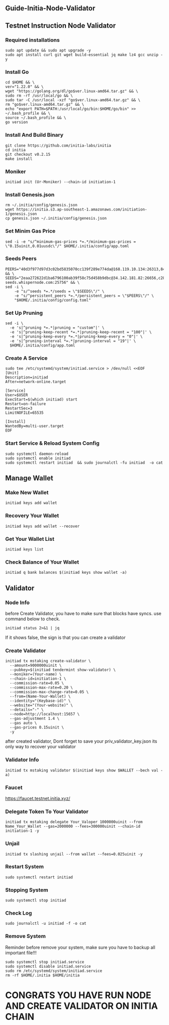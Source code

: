 ## Guide-Initia-Node-Validator
## Testnet Instruction Node Validator

### Required installations
```
sudo apt update && sudo apt upgrade -y
sudo apt install curl git wget build-essential jq make lz4 gcc unzip -y
```

### Install Go
```
cd $HOME && \
ver="1.22.0" && \
wget "https://golang.org/dl/go$ver.linux-amd64.tar.gz" && \
sudo rm -rf /usr/local/go && \
sudo tar -C /usr/local -xzf "go$ver.linux-amd64.tar.gz" && \
rm "go$ver.linux-amd64.tar.gz" && \
echo "export PATH=$PATH:/usr/local/go/bin:$HOME/go/bin" >> ~/.bash_profile && \
source ~/.bash_profile && \
go version
```

### Install And Build Binary
```
git clone https://github.com/initia-labs/initia
cd initia
git checkout v0.2.15
make install
```

### Moniker 
```
initiad init (Ur-Moniker) --chain-id initiation-1
```

### Install Genesis.json
```
rm ~/.initia/config/genesis.json
wget https://initia.s3.ap-southeast-1.amazonaws.com/initiation-1/genesis.json
cp genesis.json ~/.initia/config/genesis.json
```

### Set Minim Gas Price
```
sed -i -e "s/^minimum-gas-prices *=.*/minimum-gas-prices = \"0.15uinit,0.01uusdc\"/" $HOME/.initia/config/app.toml
```

### Seeds Peers
```
PEERS="40d3f977d97d3c02bd5835070cc139f289e774da@168.119.10.134:26313,841c6a4b2a3d5d59bb116cc549565c8a16b7fae1@23.88.49.233:26656,e6a35b95ec73e511ef352085cb300e257536e075@37.252.186.213:26656,2a574706e4a1eba0e5e46733c232849778faf93b@84.247.137.184:53456,ff9dbc6bb53227ef94dc75ab1ddcaeb2404e1b0b@178.170.47.171:26656,edcc2c7098c42ee348e50ac2242ff897f51405e9@65.109.34.205:36656,07632ab562028c3394ee8e78823069bfc8de7b4c@37.27.52.25:19656,028999a1696b45863ff84df12ebf2aebc5d40c2d@37.27.48.77:26656,140c332230ac19f118e5882deaf00906a1dba467@185.219.142.119:53456,1f6633bc18eb06b6c0cab97d72c585a6d7a207bc@65.109.59.22:25756,065f64fab28cb0d06a7841887d5b469ec58a0116@84.247.137.200:53456,767fdcfdb0998209834b929c59a2b57d474cc496@207.148.114.112:26656,093e1b89a498b6a8760ad2188fbda30a05e4f300@35.240.207.217:26656,12526b1e95e7ef07a3eb874465662885a586e095@95.216.78.111:26656" && \
SEEDS="2eaa272622d1ba6796100ab39f58c75d458b9dbc@34.142.181.82:26656,c28827cb96c14c905b127b92065a3fb4cd77d7f6@testnet-seeds.whispernode.com:25756" && \
sed -i \
    -e "s/^seeds *=.*/seeds = \"$SEEDS\"/" \
    -e "s/^persistent_peers *=.*/persistent_peers = \"$PEERS\"/" \
    "$HOME/.initia/config/config.toml"
```

### Set Up Pruning
```
sed -i \
  -e 's|^pruning *=.*|pruning = "custom"|' \
  -e 's|^pruning-keep-recent *=.*|pruning-keep-recent = "100"|' \
  -e 's|^pruning-keep-every *=.*|pruning-keep-every = "0"|' \
  -e 's|^pruning-interval *=.*|pruning-interval = "19"|' \
  $HOME/.initia/config/app.toml
```

### Create A Service
```
sudo tee /etc/systemd/system/initiad.service > /dev/null <<EOF
[Unit]
Description=initiad
After=network-online.target

[Service]
User=$USER
ExecStart=$(which initiad) start
Restart=on-failure
RestartSec=3
LimitNOFILE=65535

[Install]
WantedBy=multi-user.target
EOF
```

### Start Service & Reload System Config
```
sudo systemctl daemon-reload
sudo systemctl enable initiad  
sudo systemctl restart initiad  && sudo journalctl -fu initiad  -o cat
```

## Manage Wallet

### Make New Wallet
```
initiad keys add wallet
```

### Recovery Your Wallet
```
initiad keys add wallet --recover
```

### Get Your Wallet List
```
initiad keys list
```

### Check Balance of Your Wallet
```
initiad q bank balances $(initiad keys show wallet -a)
```

## Validator 

### Node Info
before Create Validator, you have to make sure that blocks have syncs. use command below to check.
```
initiad status 2>&1 | jq
```
If it shows false, the sign is that you can create a validator

### Create Validator
```
initiad tx mstaking create-validator \
  --amount=9000000uinit \
  --pubkey=$(initiad tendermint show-validator) \
  --moniker=(Your-name) \
  --chain-id=initiation-1 \
  --commission-rate=0.05 \
  --commission-max-rate=0.20 \
  --commission-max-change-rate=0.05 \
  --from=(Name-Your-Wallet) \
  --identity="(Keybase-id)" \
  --website="(Your-website)" \
  --details="-" \
  --node=http://localhost:15657 \
  --gas-adjustment 1.4 \
  --gas auto \
  --gas-prices 0.15uinit \
  -y
```
after created validator, Dont forget to save your priv_validator_key.json its only way to recover your validator 

### Validator Info
```
initiad tx mstaking validator $(initiad keys show $WALLET --bech val -a)
```

### Faucet 
https://faucet.testnet.initia.xyz/

### Delegate Token To Your Validator
```
initiad tx mstaking delegate Your_Valoper 1000000uinit --from Name_Your_Wallet --gas=2000000 --fees=300000uinit --chain-id initiation-1 -y 
```

### Unjail
```
initiad tx slashing unjail --from wallet --fees=0.025uinit -y
```

### Restart System
```
sudo systemctl restart initiad
```

### Stopping System
```
sudo systemctl stop initiad
```

### Check Log
```
sudo journalctl -u initiad -f -o cat
```

### Remove System
Reminder before remove your system, make sure you have to backup all important file!!!
```
sudo systemctl stop initiad.service
sudo systemctl disable initiad.service
sudo rm /etc/systemd/system/initiad.service
rm -rf $HOME/.initia $HOME/initia
```

# CONGRATS YOU HAVE RUN NODE AND CREATE VALIDATOR ON INITIA CHAIN
